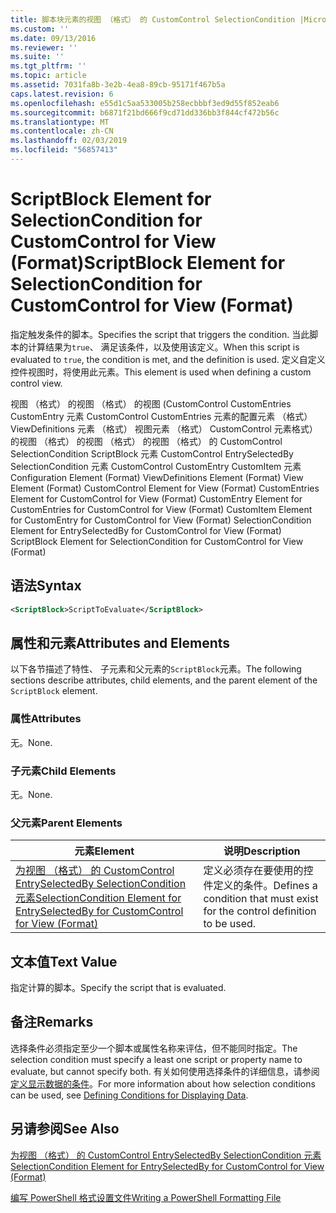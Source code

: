 ```yaml
---
title: 脚本块元素的视图 （格式） 的 CustomControl SelectionCondition |Microsoft Docs
ms.custom: ''
ms.date: 09/13/2016
ms.reviewer: ''
ms.suite: ''
ms.tgt_pltfrm: ''
ms.topic: article
ms.assetid: 7031fa8b-3e2b-4ea8-89cb-95171f467b5a
caps.latest.revision: 6
ms.openlocfilehash: e55d1c5aa533005b258ecbbbf3ed9d55f852eab6
ms.sourcegitcommit: b6871f21bd666f9cd71dd336bb3f844cf472b56c
ms.translationtype: MT
ms.contentlocale: zh-CN
ms.lasthandoff: 02/03/2019
ms.locfileid: "56857413"
---
```

# <a name="scriptblock-element-for-selectioncondition-for-customcontrol-for-view-format"></a><span data-ttu-id="7a4c1-102">ScriptBlock Element for SelectionCondition for CustomControl for View (Format)</span><span class="sxs-lookup"><span data-stu-id="7a4c1-102">ScriptBlock Element for SelectionCondition for CustomControl for View (Format)</span></span>

<span data-ttu-id="7a4c1-103">指定触发条件的脚本。</span><span class="sxs-lookup"><span data-stu-id="7a4c1-103">Specifies the script that triggers the condition.</span></span> <span data-ttu-id="7a4c1-104">当此脚本的计算结果为`true`、 满足该条件，以及使用该定义。</span><span class="sxs-lookup"><span data-stu-id="7a4c1-104">When this script is evaluated to `true`, the condition is met, and the definition is used.</span></span> <span data-ttu-id="7a4c1-105">定义自定义控件视图时，将使用此元素。</span><span class="sxs-lookup"><span data-stu-id="7a4c1-105">This element is used when defining a custom control view.</span></span>

<span data-ttu-id="7a4c1-106">视图 （格式） 的视图 （格式） 的视图 (CustomControl CustomEntries CustomEntry 元素 CustomControl CustomEntries 元素的配置元素 （格式） ViewDefinitions 元素 （格式） 视图元素 （格式） CustomControl 元素格式） 的视图 （格式） 的视图 （格式） 的视图 （格式） 的 CustomControl SelectionCondition ScriptBlock 元素 CustomControl EntrySelectedBy SelectionCondition 元素 CustomControl CustomEntry CustomItem 元素</span><span class="sxs-lookup"><span data-stu-id="7a4c1-106">Configuration Element (Format) ViewDefinitions Element (Format) View Element (Format) CustomControl Element for View (Format) CustomEntries Element for CustomControl for View (Format) CustomEntry Element for CustomEntries for CustomControl for View (Format) CustomItem Element for CustomEntry for CustomControl for View (Format) SelectionCondition Element for EntrySelectedBy for CustomControl for View (Format) ScriptBlock Element for SelectionCondition for CustomControl for View (Format)</span></span>

## <a name="syntax"></a><span data-ttu-id="7a4c1-107">语法</span><span class="sxs-lookup"><span data-stu-id="7a4c1-107">Syntax</span></span>

```xml
<ScriptBlock>ScriptToEvaluate</ScriptBlock>
```

## <a name="attributes-and-elements"></a><span data-ttu-id="7a4c1-108">属性和元素</span><span class="sxs-lookup"><span data-stu-id="7a4c1-108">Attributes and Elements</span></span>

<span data-ttu-id="7a4c1-109">以下各节描述了特性、 子元素和父元素的`ScriptBlock`元素。</span><span class="sxs-lookup"><span data-stu-id="7a4c1-109">The following sections describe attributes, child elements, and the parent element of the `ScriptBlock` element.</span></span>

### <a name="attributes"></a><span data-ttu-id="7a4c1-110">属性</span><span class="sxs-lookup"><span data-stu-id="7a4c1-110">Attributes</span></span>

<span data-ttu-id="7a4c1-111">无。</span><span class="sxs-lookup"><span data-stu-id="7a4c1-111">None.</span></span>

### <a name="child-elements"></a><span data-ttu-id="7a4c1-112">子元素</span><span class="sxs-lookup"><span data-stu-id="7a4c1-112">Child Elements</span></span>

<span data-ttu-id="7a4c1-113">无。</span><span class="sxs-lookup"><span data-stu-id="7a4c1-113">None.</span></span>

### <a name="parent-elements"></a><span data-ttu-id="7a4c1-114">父元素</span><span class="sxs-lookup"><span data-stu-id="7a4c1-114">Parent Elements</span></span>

|<span data-ttu-id="7a4c1-115">元素</span><span class="sxs-lookup"><span data-stu-id="7a4c1-115">Element</span></span>|<span data-ttu-id="7a4c1-116">说明</span><span class="sxs-lookup"><span data-stu-id="7a4c1-116">Description</span></span>|
|-------------|-----------------|
|[<span data-ttu-id="7a4c1-117">为视图 （格式） 的 CustomControl EntrySelectedBy SelectionCondition 元素</span><span class="sxs-lookup"><span data-stu-id="7a4c1-117">SelectionCondition Element for EntrySelectedBy for CustomControl for View (Format)</span></span>](./selectioncondition-element-for-entryselectedby-for-customcontrol-format.md)|<span data-ttu-id="7a4c1-118">定义必须存在要使用的控件定义的条件。</span><span class="sxs-lookup"><span data-stu-id="7a4c1-118">Defines a condition that must exist for the control definition to be used.</span></span>|

## <a name="text-value"></a><span data-ttu-id="7a4c1-119">文本值</span><span class="sxs-lookup"><span data-stu-id="7a4c1-119">Text Value</span></span>

<span data-ttu-id="7a4c1-120">指定计算的脚本。</span><span class="sxs-lookup"><span data-stu-id="7a4c1-120">Specify the script that is evaluated.</span></span>

## <a name="remarks"></a><span data-ttu-id="7a4c1-121">备注</span><span class="sxs-lookup"><span data-stu-id="7a4c1-121">Remarks</span></span>

<span data-ttu-id="7a4c1-122">选择条件必须指定至少一个脚本或属性名称来评估，但不能同时指定。</span><span class="sxs-lookup"><span data-stu-id="7a4c1-122">The selection condition must specify a least one script or property name to evaluate, but cannot specify both.</span></span> <span data-ttu-id="7a4c1-123">有关如何使用选择条件的详细信息，请参阅[定义显示数据的条件](./defining-conditions-for-displaying-data.md)。</span><span class="sxs-lookup"><span data-stu-id="7a4c1-123">For more information about how selection conditions can be used, see [Defining Conditions for Displaying Data](./defining-conditions-for-displaying-data.md).</span></span>

## <a name="see-also"></a><span data-ttu-id="7a4c1-124">另请参阅</span><span class="sxs-lookup"><span data-stu-id="7a4c1-124">See Also</span></span>

[<span data-ttu-id="7a4c1-125">为视图 （格式） 的 CustomControl EntrySelectedBy SelectionCondition 元素</span><span class="sxs-lookup"><span data-stu-id="7a4c1-125">SelectionCondition Element for EntrySelectedBy for CustomControl for View (Format)</span></span>](./selectioncondition-element-for-entryselectedby-for-customcontrol-format.md)

[<span data-ttu-id="7a4c1-126">编写 PowerShell 格式设置文件</span><span class="sxs-lookup"><span data-stu-id="7a4c1-126">Writing a PowerShell Formatting File</span></span>](./writing-a-powershell-formatting-file.md)
